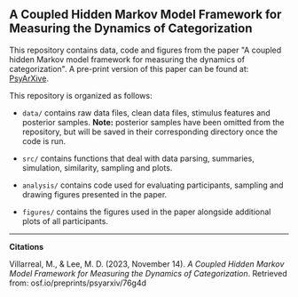 ## A Coupled Hidden Markov Model Framework for Measuring the Dynamics of Categorization

This repository contains data, code and figures from the paper "A coupled hidden Markov model framework for measuring the dynamics of categorization". A pre-print version of this paper can be found at: [PsyArXive](https://osf.io/preprints/psyarxiv/76g4d/). 

This repository is organized as follows:

- `data/` contains raw data files, clean data files, stimulus features and posterior samples. **Note:** posterior samples have been omitted from the repository, but will be saved in their corresponding directory once the code is run.

- `src/` contains functions that deal with data parsing, summaries, simulation, similarity, sampling and plots.

- `analysis/` contains code used for evaluating participants, sampling and drawing figures presented in the paper.

- `figures/` contains the figures used in the paper alongside additional plots of all participants.

---
**Citations**

Villarreal, M., & Lee, M. D. (2023, November 14). *A Coupled Hidden Markov Model Framework for Measuring the Dynamics of Categorization*. Retrieved from: osf.io/preprints/psyarxiv/76g4d
